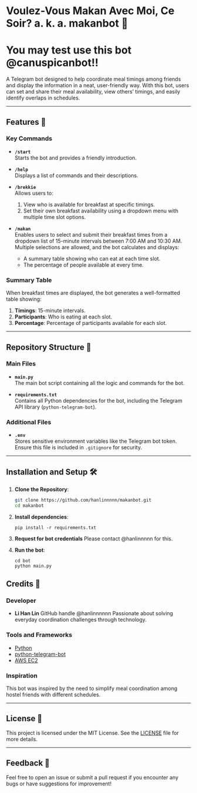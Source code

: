 # Voulez-Vous Makan Avec Moi, Ce Soir? a. k. a. makanbot 🍳

# You may test use this bot @canuspicanbot!!

A Telegram bot designed to help coordinate meal timings among friends and display the information in a neat, user-friendly way. With this bot, users can set and share their meal availability, view others’ timings, and easily identify overlaps in schedules.

---

## Features 🚀

### Key Commands
- **`/start`**  
  Starts the bot and provides a friendly introduction.

- **`/help`**  
  Displays a list of commands and their descriptions.

- **`/brekkie`**  
  Allows users to:
  1. View who is available for breakfast at specific timings.
  2. Set their own breakfast availability using a dropdown menu with multiple time slot options.

- **`/makan`**  
  Enables users to select and submit their breakfast times from a dropdown list of 15-minute intervals between 7:00 AM and 10:30 AM. Multiple selections are allowed, and the bot calculates and displays:
  - A summary table showing who can eat at each time slot.
  - The percentage of people available at every time.

### Summary Table
When breakfast times are displayed, the bot generates a well-formatted table showing:
1. **Timings**: 15-minute intervals.
2. **Participants**: Who is eating at each slot.
3. **Percentage**: Percentage of participants available for each slot.

---

## Repository Structure 📂

### Main Files
- **`main.py`**  
  The main bot script containing all the logic and commands for the bot.

- **`requirements.txt`**  
  Contains all Python dependencies for the bot, including the Telegram API library (`python-telegram-bot`).

### Additional Files
- **`.env`**  
  Stores sensitive environment variables like the Telegram bot token. Ensure this file is included in `.gitignore` for security.

---

## Installation and Setup 🛠️

1. **Clone the Repository**:
   ```bash
   git clone https://github.com/hanlinnnnn/makanbot.git
   cd makanbot
   ```

2. **Install dependencies**:
    ```
    pip install -r requirements.txt
    ```

3. **Request for bot credentials**
   Please contact @hanlinnnnn for this.

4. **Run the bot**:
    ```
    cd bot
    python main.py
    ```

## Credits 🙌

### Developer
- **Li Han Lin**
GitHub handle @hanlinnnnnn
Passionate about solving everyday coordination challenges through technology.

### Tools and Frameworks
- [Python](https://www.python.org/)  
- [python-telegram-bot](https://python-telegram-bot.readthedocs.io/)  
- [AWS EC2](https://aws.amazon.com/ec2/)  

### Inspiration
This bot was inspired by the need to simplify meal coordination among hostel friends with different schedules.

---

## License 📜

This project is licensed under the MIT License. See the [LICENSE](LICENSE) file for more details.

---

## Feedback 📝

Feel free to open an issue or submit a pull request if you encounter any bugs or have suggestions for improvement!
